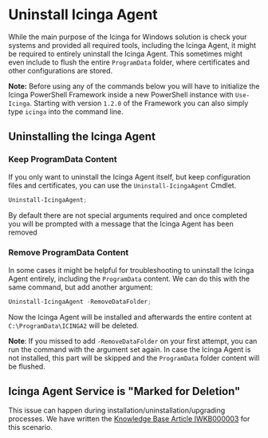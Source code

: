 # Uninstall Icinga Agent

While the main purpose of the Icinga for Windows solution is check your systems and provided all required tools, including the Icinga Agent, it might be required to entirely uninstall the Icinga Agent. This sometimes might even include to flush the entire `ProgramData` folder, where certificates and other configurations are stored.

**Note:** Before using any of the commands below you will have to initialize the Icinga PowerShell Framework inside a new PowerShell instance with `Use-Icinga`. Starting with version `1.2.0` of the Framework you can also simply type `icinga` into the command line.

## Uninstalling the Icinga Agent

### Keep ProgramData Content

If you only want to uninstall the Icinga Agent itself, but keep configuration files and certificates, you can use the `Uninstall-IcingaAgent` Cmdlet.

```powershell
Uninstall-IcingaAgent;
```

By default there are not special arguments required and once completed you will be prompted with a message that the Icinga Agent has been removed

### Remove ProgramData Content

In some cases it might be helpful for troubleshooting to uninstall the Icinga Agent entirely, including the `ProgramData` content. We can do this with the same command, but add another argument:

```powershell
Uninstall-IcingaAgent -RemoveDataFolder;
```

Now the Icinga Agent will be installed and afterwards the entire content at `C:\ProgramData\ICINGA2` will be deleted.

**Note**: If you missed to add `-RemoveDataFolder` on your first attempt, you can run the command with the argument set again. In case the Icinga Agent is not installed, this part will be skipped and the `ProgramData` folder content will be flushed.

## Icinga Agent Service is "Marked for Deletion"

This issue can happen during installation/uninstallation/upgrading processes. We have written the [Knowledge Base Article IWKB000003](../knowledgebase/IWKB000003.md) for this scenario.
